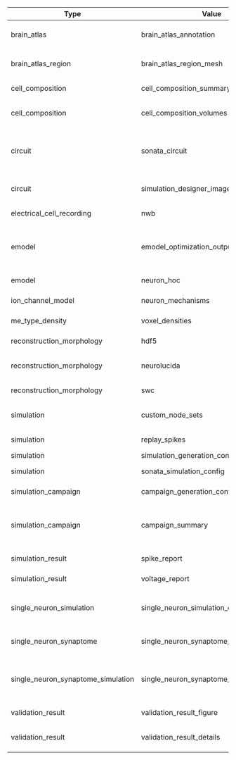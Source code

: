 | Type                                  | Value                                             | Content-Type       | Suffix          | Description                                                                      |
| ------------------------------------- | ------------------------------------------------- | ------------------ | --------------- | -------------------------------------------------------------------------------- |
| brain_atlas                           | brain_atlas_annotation                            | application/nrrd   | .nrrd           | Brain atlas annotation nrrd volume.                                              |
| brain_atlas_region                    | brain_atlas_region_mesh                           | application/obj    | .obj            | Brain atlas region mesh geometry object.                                         |
| cell_composition                      | cell_composition_summary                          | application/json   | .json           | Region/mtype/etype densities summary                                             |
| cell_composition                      | cell_composition_volumes                          | application/json   | .json           | mtype/etype voxel densities composition                                          |
| circuit                               | sonata_circuit                                    | N/A                | N/A (directory) | SONATA circuit, but have a circuit_config.json in the root of the directory      |
| circuit                               | simulation_designer_image                         | image/png          | .png            | Circuit image used by simulation designer GUI                                    |
| electrical_cell_recording             | nwb                                               | application/nwb    | .nwb            | Electrophysiological timeseries data                                             |
| emodel                                | emodel_optimization_output                        | application/json   | .json           | Electrical model optimized parameters, and electrical feature: values and scores |
| emodel                                | neuron_hoc                                        | application/hoc    | .hoc            | Electrical model NEURON template                                                 |
| ion_channel_model                     | neuron_mechanisms                                 | application/mod    | .mod            | Ionic mechanisms file                                                            |
| me_type_density                       | voxel_densities                                   | application/nrrd   | .nrrd           | Morpho-electric cell voxel densities                                             |
| reconstruction_morphology             | hdf5                                              | application/x-hdf5 | .h5             | Morphology in HDF5 format                                                        |
| reconstruction_morphology             | neurolucida                                       | application/asc    | .asc            | Morphology in Neurolucida ASCII format                                           |
| reconstruction_morphology             | swc                                               | application/swc    | .swc            | Morphology in SWC format                                                         |
| simulation                            | custom_node_sets                                  | application/json   | .json           | Node set groups for regions, mtypes, etc.                                        |
| simulation                            | replay_spikes                                     | application/x-hdf5 | .h5             |                                                                                  |
| simulation                            | simulation_generation_config                      | application/json   | .json           |                                                                                  |
| simulation                            | sonata_simulation_config                          | application/json   | .json           | Simulation SONATA configuration                                                  |
| simulation_campaign                   | campaign_generation_config                        | application/json   | .json           | Campaign configuration                                                           |
| simulation_campaign                   | campaign_summary                                  | application/json   | .json           | Summary of generated campaign listing all created simulation configs             |
| simulation_result                     | spike_report                                      | application/x-hdf5 | .h5             | Simulation spikes report                                                         |
| simulation_result                     | voltage_report                                    | application/x-hdf5 | .h5             | Simulation voltage report                                                        |
| single_neuron_simulation              | single_neuron_simulation_data                     | application/json   | .json           | single neuron simulation configuration and timeseries output                     |
| single_neuron_synaptome               | single_neuron_synaptome_config                    | application/json   | .json           | single neuron synaptome configuration                                            |
| single_neuron_synaptome_simulation    | single_neuron_synaptome_simulation_data           | application/json   | .json           | single neuron synaptome simulation configuration and timeseries output           |
| validation_result                     | validation_result_figure                          | application/pdf    | .pdf            | Validation result figure                                                         |
| validation_result                     | validation_result_details                         | text/plain         | .txt            | Log and details about the validation execution                                   |
